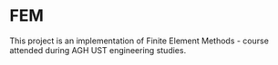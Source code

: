 # FEM

This project is an implementation of Finite Element Methods - course attended during AGH UST engineering studies.
